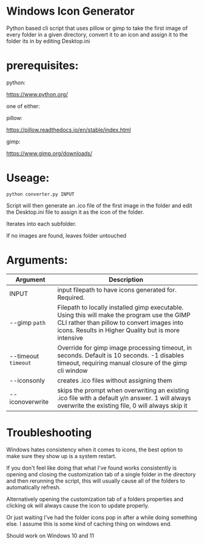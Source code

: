 # Windows Icon Generator
Python based cli script that uses pillow or gimp to take the first image of every folder in a given directory, convert it to an icon and assign it to the folder its in by editing Desktop.ini

# prerequisites:
python:

https://www.python.org/

one of either:

pillow: 

https://pillow.readthedocs.io/en/stable/index.html

gimp: 

https://www.gimp.org/downloads/

# Useage:
`python converter.py INPUT`

Script will then generate an .ico file of the first image in the folder and edit the Desktop.ini file to assign it as the icon of the folder.

Iterates into each subfolder.

If no images are found, leaves folder untouched

# Arguments:
|Argument        |Description|
| --------------- |----------|
|INPUT| input filepath to have icons generated for. Required.|
|--gimp `path` |Filepath to locally installed gimp executable. Using this will make the program use the GIMP CLI rather than pillow to convert images into icons. Results in Higher Quality but is more intensive |
|--timeout `timeout` |Override for gimp image processing timeout, in seconds. Default is 10 seconds. -1 disables timeout, requiring manual closure of the gimp cli window |
|--iconsonly|creates .ico files without assigning them|
|--iconoverwrite|skips the prompt when overwriting an existing .ico file with a default y/n answer. 1 will always overwrite the existing file, 0 will always skip it|

# Troubleshooting

Windows hates consistency when it comes to icons, the best option to make sure they show up is a system restart.

If you don't feel like doing that what I've found works consistently is opening and closing the customization tab of a single folder in the directory and then rerunning the script, this will usually cause all of the folders to automatically refresh.

Alternatively opening the customization tab of a folders properties and clicking ok will always cause the icon to update properly. 

Or just waiting I've had the folder icons pop in after a while doing something else. I assume this is some kind of caching thing on windows end.

Should work on Windows 10 and 11

